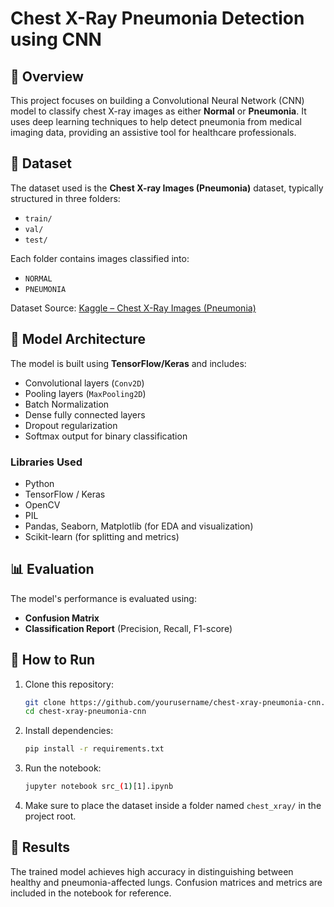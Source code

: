 # Chest X-Ray Pneumonia Detection using CNN

## 🩻 Overview

This project focuses on building a Convolutional Neural Network (CNN) model to classify chest X-ray images as either **Normal** or **Pneumonia**. It uses deep learning techniques to help detect pneumonia from medical imaging data, providing an assistive tool for healthcare professionals.

## 📁 Dataset

The dataset used is the **Chest X-ray Images (Pneumonia)** dataset, typically structured in three folders:
- `train/`
- `val/`
- `test/`

Each folder contains images classified into:
- `NORMAL`
- `PNEUMONIA`

Dataset Source: [Kaggle – Chest X-Ray Images (Pneumonia)](https://www.kaggle.com/datasets/paultimothymooney/chest-xray-pneumonia)

## 🧠 Model Architecture

The model is built using **TensorFlow/Keras** and includes:
- Convolutional layers (`Conv2D`)
- Pooling layers (`MaxPooling2D`)
- Batch Normalization
- Dense fully connected layers
- Dropout regularization
- Softmax output for binary classification

### Libraries Used
- Python
- TensorFlow / Keras
- OpenCV
- PIL
- Pandas, Seaborn, Matplotlib (for EDA and visualization)
- Scikit-learn (for splitting and metrics)

## 📊 Evaluation

The model's performance is evaluated using:
- **Confusion Matrix**
- **Classification Report** (Precision, Recall, F1-score)

## 🚀 How to Run

1. Clone this repository:
    ```bash
    git clone https://github.com/yourusername/chest-xray-pneumonia-cnn.git
    cd chest-xray-pneumonia-cnn
    ```

2. Install dependencies:
    ```bash
    pip install -r requirements.txt
    ```

3. Run the notebook:
    ```bash
    jupyter notebook src_(1)[1].ipynb
    ```

4. Make sure to place the dataset inside a folder named `chest_xray/` in the project root.

## 📌 Results

The trained model achieves high accuracy in distinguishing between healthy and pneumonia-affected lungs. Confusion matrices and metrics are included in the notebook for reference.

